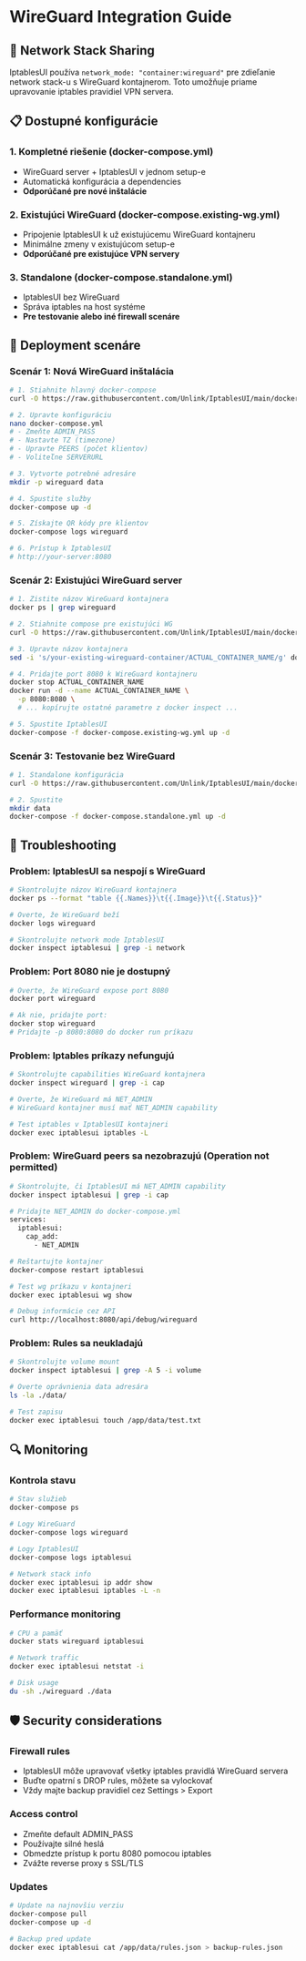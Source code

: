 # WireGuard Integration Guide

## 🔗 Network Stack Sharing

IptablesUI používa `network_mode: "container:wireguard"` pre zdieľanie network stack-u s WireGuard kontajnerom. Toto umožňuje priame upravovanie iptables pravidiel VPN servera.

## 📋 Dostupné konfigurácie

### 1. Kompletné riešenie (docker-compose.yml)
- WireGuard server + IptablesUI v jednom setup-e
- Automatická konfigurácia a dependencies
- **Odporúčané pre nové inštalácie**

### 2. Existujúci WireGuard (docker-compose.existing-wg.yml)
- Pripojenie IptablesUI k už existujúcemu WireGuard kontajneru
- Minimálne zmeny v existujúcom setup-e
- **Odporúčané pre existujúce VPN servery**

### 3. Standalone (docker-compose.standalone.yml)
- IptablesUI bez WireGuard
- Správa iptables na host systéme
- **Pre testovanie alebo iné firewall scenáre**

## 🚀 Deployment scenáre

### Scenár 1: Nová WireGuard inštalácia

```bash
# 1. Stiahnite hlavný docker-compose
curl -O https://raw.githubusercontent.com/Unlink/IptablesUI/main/docker-compose.yml

# 2. Upravte konfiguráciu
nano docker-compose.yml
# - Zmeňte ADMIN_PASS
# - Nastavte TZ (timezone)
# - Upravte PEERS (počet klientov)
# - Voliteľne SERVERURL

# 3. Vytvorte potrebné adresáre
mkdir -p wireguard data

# 4. Spustite služby
docker-compose up -d

# 5. Získajte QR kódy pre klientov
docker-compose logs wireguard

# 6. Prístup k IptablesUI
# http://your-server:8080
```

### Scenár 2: Existujúci WireGuard server

```bash
# 1. Zistite názov WireGuard kontajnera
docker ps | grep wireguard

# 2. Stiahnite compose pre existujúci WG
curl -O https://raw.githubusercontent.com/Unlink/IptablesUI/main/docker-compose.existing-wg.yml

# 3. Upravte názov kontajnera
sed -i 's/your-existing-wireguard-container/ACTUAL_CONTAINER_NAME/g' docker-compose.existing-wg.yml

# 4. Pridajte port 8080 k WireGuard kontajneru
docker stop ACTUAL_CONTAINER_NAME
docker run -d --name ACTUAL_CONTAINER_NAME \
  -p 8080:8080 \
  # ... kopírujte ostatné parametre z docker inspect ...

# 5. Spustite IptablesUI
docker-compose -f docker-compose.existing-wg.yml up -d
```

### Scenár 3: Testovanie bez WireGuard

```bash
# 1. Standalone konfigurácia
curl -O https://raw.githubusercontent.com/Unlink/IptablesUI/main/docker-compose.standalone.yml

# 2. Spustite
mkdir data
docker-compose -f docker-compose.standalone.yml up -d
```

## 🔧 Troubleshooting

### Problem: IptablesUI sa nespojí s WireGuard
```bash
# Skontrolujte názov WireGuard kontajnera
docker ps --format "table {{.Names}}\t{{.Image}}\t{{.Status}}"

# Overte, že WireGuard beží
docker logs wireguard

# Skontrolujte network mode IptablesUI
docker inspect iptablesui | grep -i network
```

### Problem: Port 8080 nie je dostupný
```bash
# Overte, že WireGuard expose port 8080
docker port wireguard

# Ak nie, pridajte port:
docker stop wireguard
# Pridajte -p 8080:8080 do docker run príkazu
```

### Problem: Iptables príkazy nefungujú
```bash
# Skontrolujte capabilities WireGuard kontajnera
docker inspect wireguard | grep -i cap

# Overte, že WireGuard má NET_ADMIN
# WireGuard kontajner musí mať NET_ADMIN capability

# Test iptables v IptablesUI kontajneri
docker exec iptablesui iptables -L
```

### Problem: WireGuard peers sa nezobrazujú (Operation not permitted)
```bash
# Skontrolujte, či IptablesUI má NET_ADMIN capability
docker inspect iptablesui | grep -i cap

# Pridajte NET_ADMIN do docker-compose.yml
services:
  iptablesui:
    cap_add:
      - NET_ADMIN

# Reštartujte kontajner
docker-compose restart iptablesui

# Test wg príkazu v kontajneri
docker exec iptablesui wg show

# Debug informácie cez API
curl http://localhost:8080/api/debug/wireguard
```

### Problem: Rules sa neukladajú
```bash
# Skontrolujte volume mount
docker inspect iptablesui | grep -A 5 -i volume

# Overte oprávnienia data adresára
ls -la ./data/

# Test zapisu
docker exec iptablesui touch /app/data/test.txt
```

## 🔍 Monitoring

### Kontrola stavu
```bash
# Stav služieb
docker-compose ps

# Logy WireGuard
docker-compose logs wireguard

# Logy IptablesUI
docker-compose logs iptablesui

# Network stack info
docker exec iptablesui ip addr show
docker exec iptablesui iptables -L -n
```

### Performance monitoring
```bash
# CPU a pamäť
docker stats wireguard iptablesui

# Network traffic
docker exec iptablesui netstat -i

# Disk usage
du -sh ./wireguard ./data
```

## 🛡️ Security considerations

### Firewall rules
- IptablesUI môže upravovať všetky iptables pravidlá WireGuard servera
- Buďte opatrní s DROP rules, môžete sa vylockovať
- Vždy majte backup pravidiel cez Settings > Export

### Access control
- Zmeňte default ADMIN_PASS
- Používajte silné heslá
- Obmedzte prístup k portu 8080 pomocou iptables
- Zvážte reverse proxy s SSL/TLS

### Updates
```bash
# Update na najnovšiu verziu
docker-compose pull
docker-compose up -d

# Backup pred update
docker exec iptablesui cat /app/data/rules.json > backup-rules.json
```